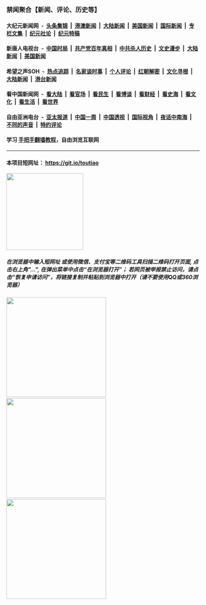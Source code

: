 ### 禁闻聚合【新闻、评论、历史等】

#### 大纪元新闻网 &nbsp;-&nbsp; [头条集锦](indexes/E头条集锦.md?t=02071244) &nbsp;|&nbsp; [港澳新闻](indexes/E港澳新闻.md?t=02071244)  &nbsp;|&nbsp; [大陆新闻](indexes/E大陆新闻.md?t=02071244) &nbsp;|&nbsp; [美国新闻](indexes/E美国新闻.md?t=02071244) &nbsp;|&nbsp; [国际新闻](indexes/E国际新闻.md?t=02071244) &nbsp;|&nbsp; [专栏文集](indexes/E专栏文集.md?t=02071244) &nbsp;|&nbsp; [纪元社论](indexes/E纪元社论.md?t=02071244) &nbsp;|&nbsp; [纪元特稿](indexes/E纪元特稿.md?t=02071244) 

#### 新唐人电视台 &nbsp;-&nbsp; [中国时局](indexes/N中国时局.md?t=02071244) &nbsp;|&nbsp; [共产党百年真相](indexes/N共产党百年真相.md?t=02071244) &nbsp;|&nbsp; [中共杀人历史](indexes/N中共杀人历史.md?t=02071244) &nbsp;|&nbsp; [文史漫步](indexes/N文史漫步.md?t=02071244) &nbsp;|&nbsp; [大陆新闻](indexes/N大陆新闻.md?t=02071244) &nbsp;|&nbsp; [美国新闻](indexes/N美国新闻.md?t=02071244)

#### 希望之声SOH &nbsp;-&nbsp; [热点追踪](indexes/H热点追踪.md?t=02071244) &nbsp;|&nbsp; [名家谈时事](indexes/H名家谈时事.md?t=02071244) &nbsp;|&nbsp; [个人评论](indexes/H个人评论.md?t=02071244)  &nbsp;|&nbsp; [红朝解密](indexes/H红朝解密.md?t=02071244) &nbsp;|&nbsp; [文化寻根](indexes/H文化寻根.md?t=02071244) &nbsp;|&nbsp; [大陆新闻](indexes/H大陆新闻.md?t=02071244) &nbsp;|&nbsp; [港台新闻](indexes/H港台新闻.md?t=02071244)

#### 看中国新闻网 &nbsp;-&nbsp; [看大陆](indexes/S看大陆.md?t=02071244) &nbsp;|&nbsp; [看官场](indexes/S看官场.md?t=02071244) &nbsp;|&nbsp; [看民生](indexes/S看民生.md?t=02071244)  &nbsp;|&nbsp; [看博谈](indexes/S看博谈.md?t=02071244) &nbsp;|&nbsp; [看财经](indexes/S看财经.md?t=02071244) &nbsp;|&nbsp; [看史海](indexes/S看史海.md?t=02071244) &nbsp;|&nbsp; [看文化](indexes/S看文化.md?t=02071244) &nbsp;|&nbsp; [看生活](indexes/S看生活.md?t=02071244) &nbsp;|&nbsp; [看世界](indexes/S看世界.md?t=02071244)

#### 自由亚洲电台 &nbsp;-&nbsp; [亚太报道](indexes/R亚太报道.md?t=02071244) &nbsp;|&nbsp; [中国一周](indexes/R中国一周.md?t=02071244) &nbsp;|&nbsp; [中国透视](indexes/R中国透视.md?t=02071244)  &nbsp;|&nbsp; [国际视角](indexes/R国际视角.md?t=02071244) &nbsp;|&nbsp; [夜话中南海](indexes/R夜话中南海.md?t=02071244) &nbsp;|&nbsp; [不同的声音](indexes/R不同的声音.md?t=02071244) &nbsp;|&nbsp; [特约评论](indexes/R特约评论.md?t=02071244)

#### 学习 [手把手翻墙教程](https://github.com/gfw-breaker/guides/wiki)，自由浏览互联网

----

#### 本项目短网址： https://git.io/toutiao
<img src="https://raw.githubusercontent.com/gfw-breaker/banned-news/master/scripts/img/qr.png" width="200px"/>  

##### 在浏览器中输入短网址 或使用微信、支付宝等二维码工具扫描二维码打开页面, 点击右上角"...", 在弹出菜单中点击“在浏览器打开”； 若网页被举报禁止访问，请点击“恢复申请访问”，将链接复制并粘贴到浏览器中打开（请不要使用QQ或360浏览器）

<img src="https://raw.githubusercontent.com/gfw-breaker/banned-news/master/scripts/img/1.png" width="260px"/> &nbsp; <img src="https://raw.githubusercontent.com/gfw-breaker/banned-news/master/scripts/img/2.png" width="260px"/> &nbsp; <img src="https://raw.githubusercontent.com/gfw-breaker/banned-news/master/scripts/img/3.png" width="260px"/>
